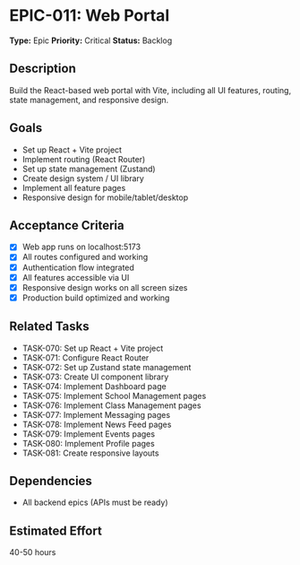 # EPIC-011: Web Portal

**Type:** Epic
**Priority:** Critical
**Status:** Backlog

## Description
Build the React-based web portal with Vite, including all UI features, routing, state management, and responsive design.

## Goals
- Set up React + Vite project
- Implement routing (React Router)
- Set up state management (Zustand)
- Create design system / UI library
- Implement all feature pages
- Responsive design for mobile/tablet/desktop

## Acceptance Criteria
- [x] Web app runs on localhost:5173
- [x] All routes configured and working
- [x] Authentication flow integrated
- [x] All features accessible via UI
- [x] Responsive design works on all screen sizes
- [x] Production build optimized and working

## Related Tasks
- TASK-070: Set up React + Vite project
- TASK-071: Configure React Router
- TASK-072: Set up Zustand state management
- TASK-073: Create UI component library
- TASK-074: Implement Dashboard page
- TASK-075: Implement School Management pages
- TASK-076: Implement Class Management pages
- TASK-077: Implement Messaging pages
- TASK-078: Implement News Feed pages
- TASK-079: Implement Events pages
- TASK-080: Implement Profile pages
- TASK-081: Create responsive layouts

## Dependencies
- All backend epics (APIs must be ready)

## Estimated Effort
40-50 hours
